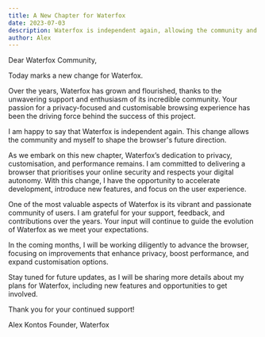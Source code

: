 ```yaml
---
title: A New Chapter for Waterfox
date: 2023-07-03
description: Waterfox is independent again, allowing the community and founder to shape its future. The founder remains committed to delivering a privacy-focused, customisable browser and thanks the community.
author: Alex
---
```


Dear Waterfox Community,

Today marks a new change for Waterfox.

Over the years, Waterfox has grown and flourished, thanks to the unwavering support and enthusiasm of its incredible community. Your passion for a privacy-focused and customisable browsing experience has been the driving force behind the success of this project.

I am happy to say that Waterfox is independent again. This change allows the community and myself to shape the browser's future direction.

As we embark on this new chapter, Waterfox’s dedication to privacy, customisation, and performance remains. I am committed to delivering a browser that prioritises your online security and respects your digital autonomy. With this change, I have the opportunity to accelerate development, introduce new features, and focus on the user experience.

One of the most valuable aspects of Waterfox is its vibrant and passionate community of users. I am grateful for your support, feedback, and contributions over the years. Your input will continue to guide the evolution of Waterfox as we meet your expectations.

In the coming months, I will be working diligently to advance the browser, focusing on improvements that enhance privacy, boost performance, and expand customisation options.

Stay tuned for future updates, as I will be sharing more details about my plans for Waterfox, including new features and opportunities to get involved.

Thank you for your continued support!

Alex Kontos Founder, Waterfox
